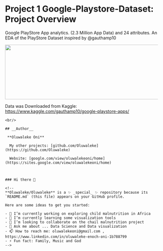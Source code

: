# Project 1 Google-Playstore-Dataset: Project Overview 
Google PlayStore App analytics. (2.3 Million App Data) and 24 attributes.
An EDA of the PlayStore Dataset inspired by @gauthamp10

<img src="banner.jpg" width="700" height="180" />

Data was Downloaded from Kaggle: https://www.kaggle.com/gauthamp10/google-playstore-apps/

```
<br/>

## __Author__

 **Oluwaleke Oni**
 
  My other projects: [github.com/Oluwaleke](https://github.com/Oluwaleke)

  Website: [google.com/view/oluwalekeoni/home](https://sites.google.com/view/oluwalekeoni/home)



### Hi there 👋

<!--
**Oluwaleke/Oluwaleke** is a ✨ _special_ ✨ repository because its `README.md` (this file) appears on your GitHub profile.

Here are some ideas to get you started:

- 🔭 I’m currently working on exploring child malnutrition in Africa 
- 🌱 I’m currently learning some visualization tools
- 👯 I’m looking to collaborate on the chail malnutrition project
- 💬 Ask me about ... Data Science and Data visualization
- 📫 How to reach me: oluwalekeoni@gmail.com , https://www.linkedin.com/in/oluwaleke-enoch-oni-1b788799
- ⚡ Fun fact: Family, Music and God
-->
